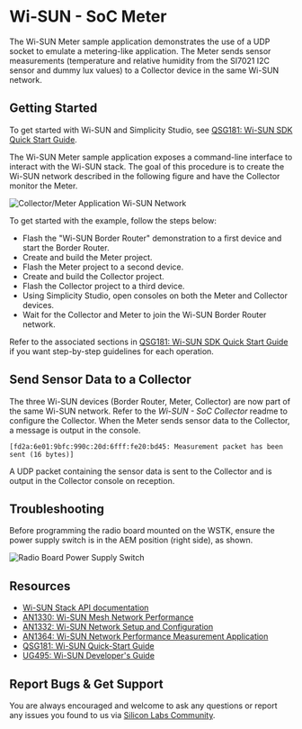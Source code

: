 # Wi-SUN - SoC Meter

The Wi-SUN Meter sample application demonstrates the use of a UDP socket to emulate a metering-like application. The Meter sends sensor measurements (temperature and relative humidity from the SI7021 I2C sensor and dummy lux values) to a Collector device in the same Wi-SUN network.

## Getting Started

To get started with Wi-SUN and Simplicity Studio, see [QSG181: Wi-SUN SDK Quick Start Guide](https://www.silabs.com/documents/public/quick-start-guides/qsg181-wi-sun-sdk-quick-start-guide.pdf).

The Wi-SUN Meter sample application exposes a command-line interface to interact with the Wi-SUN stack. The goal of this procedure is to create the Wi-SUN network described in the following figure and have the Collector monitor the Meter.

![Collector/Meter Application Wi-SUN Network](readme_img1.png)

To get started with the example, follow the steps below:

* Flash the "Wi-SUN Border Router" demonstration to a first device and start the Border Router.
* Create and build the Meter project.
* Flash the Meter project to a second device.
* Create and build the Collector project.
* Flash the Collector project to a third device.
* Using Simplicity Studio, open consoles on both the Meter and Collector devices.
* Wait for the Collector and Meter to join the Wi-SUN Border Router network.

Refer to the associated sections in [QSG181: Wi-SUN SDK Quick Start Guide](https://www.silabs.com/documents/public/quick-start-guides/qsg181-wi-sun-sdk-quick-start-guide.pdf) if you want step-by-step guidelines for each operation.

## Send Sensor Data to a Collector

The three Wi-SUN devices (Border Router, Meter, Collector) are now part of the same Wi-SUN network. Refer to the *Wi-SUN - SoC Collector* readme to configure the Collector. When the Meter sends sensor data to the Collector, a message is output in the console.

    [fd2a:6e01:9bfc:990c:20d:6fff:fe20:bd45: Measurement packet has been sent (16 bytes)]

A UDP packet containing the sensor data is sent to the Collector and is output in the Collector console on reception.

## Troubleshooting

Before programming the radio board mounted on the WSTK, ensure the power supply switch is in the AEM position (right side), as shown.

![Radio Board Power Supply Switch](readme_img0.png)

## Resources

* [Wi-SUN Stack API documentation](https://docs.silabs.com/wisun/latest)
* [AN1330: Wi-SUN Mesh Network Performance](https://www.silabs.com/documents/public/application-notes/an1330-wi-sun-network-performance.pdf)
* [AN1332: Wi-SUN Network Setup and Configuration](https://www.silabs.com/documents/public/application-notes/an1332-wi-sun-network-configuration.pdf)
* [AN1364: Wi-SUN Network Performance Measurement Application](https://www.silabs.com/documents/public/application-notes/an1364-wi-sun-network-performance-measurement-app.pdf)
* [QSG181: Wi-SUN Quick-Start Guide](https://www.silabs.com/documents/public/quick-start-guides/qsg181-wi-sun-sdk-quick-start-guide.pdf)
* [UG495: Wi-SUN Developer's Guide](https://www.silabs.com/documents/public/user-guides/ug495-wi-sun-developers-guide.pdf)

## Report Bugs & Get Support

You are always encouraged and welcome to ask any questions or report any issues you found to us via [Silicon Labs Community](https://community.silabs.com/s/topic/0TO1M000000qHc6WAE/wisun).
